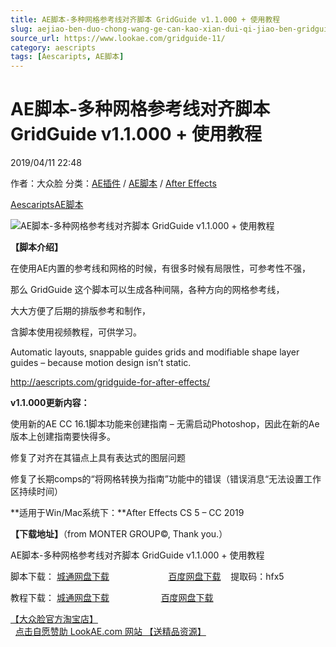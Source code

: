 ```yaml
---
title: AE脚本-多种网格参考线对齐脚本 GridGuide v1.1.000 + 使用教程
slug: aejiao-ben-duo-chong-wang-ge-can-kao-xian-dui-qi-jiao-ben-gridguide-v1-1-000-shi-yong-jiao-cheng
source_url: https://www.lookae.com/gridguide-11/
category: aescripts
tags: [Aescaripts, AE脚本]
---
```

# AE脚本-多种网格参考线对齐脚本 GridGuide v1.1.000 + 使用教程

2019/04/11 22:48

作者：大众脸
分类：[AE插件](https://www.lookae.com/after-effects/aechajian/) / [AE脚本](https://www.lookae.com/after-effects/aescripts/) / [After Effects](https://www.lookae.com/after-effects/)

[Aescaripts](https://www.lookae.com/tag/aescaripts/)[AE脚本](https://www.lookae.com/tag/ae%e8%84%9a%e6%9c%ac/)

![AE脚本-多种网格参考线对齐脚本 GridGuide v1.1.000 + 使用教程](https://www.lookae.com/wp-content/uploads/2019/04/GridGuide2.jpg "AE脚本-多种网格参考线对齐脚本 GridGuide v1.1.000 + 使用教程-LookAE.com")

**【脚本介绍】**

在使用AE内置的参考线和网格的时候，有很多时候有局限性，可参考性不强，

那么 GridGuide 这个脚本可以生成各种间隔，各种方向的网格参考线，

大大方便了后期的排版参考和制作，

含脚本使用视频教程，可供学习。

Automatic layouts, snappable guides grids and modifiable shape layer guides – because motion design isn’t static.

http://aescripts.com/gridguide-for-after-effects/

**v1.1.000更新内容：**

使用新的AE CC 16.1脚本功能来创建指南 – 无需启动Photoshop，因此在新的Ae版本上创建指南要快得多。

修复了对齐在其锚点上具有表达式的图层问题

修复了长期comps的“将网格转换为指南”功能中的错误（错误消息“无法设置工作区持续时间）

**适用于Win/Mac系统下：**After Effects CS 5 – CC 2019

**【下载地址】**（from MONTER GROUP©, Thank you.）

AE脚本-多种网格参考线对齐脚本 GridGuide v1.1.000 + 使用教程

脚本下载： [城通网盘下载](https://lookae.ctfile.com/fs/680462-364755144)                        [百度网盘下载](https://pan.baidu.com/s/10AkcOE9EzYKopXj7GZ7mjQ)    提取码：hfx5

教程下载： [城通网盘下载](https://lookae.ctfile.com/fs/680462-202009060)                     [百度网盘下载](https://pan.baidu.com/s/1c2pbPHQ)

[【大众脸官方淘宝店】](https://lookae.taobao.com/)                [点击自愿赞助 LookAE.com 网站 【送精品资源】](https://www.lookae.com/sponsor/)

